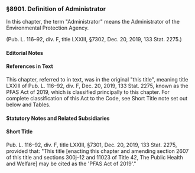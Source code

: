 ### §8901. Definition of Administrator ###

In this chapter, the term "Administrator" means the Administrator of the Environmental Protection Agency.

(Pub. L. 116–92, div. F, title LXXIII, §7302, Dec. 20, 2019, 133 Stat. 2275.)

#### **Editorial Notes** ####

#### References in Text ####

This chapter, referred to in text, was in the original "this title", meaning title LXXIII of Pub. L. 116–92, div. F, Dec. 20, 2019, 133 Stat. 2275, known as the PFAS Act of 2019, which is classified principally to this chapter. For complete classification of this Act to the Code, see Short Title note set out below and Tables.

#### **Statutory Notes and Related Subsidiaries** ####

#### Short Title ####

Pub. L. 116–92, div. F, title LXXIII, §7301, Dec. 20, 2019, 133 Stat. 2275, provided that: "This title [enacting this chapter and amending section 2607 of this title and sections 300j–12 and 11023 of Title 42, The Public Health and Welfare] may be cited as the 'PFAS Act of 2019'."